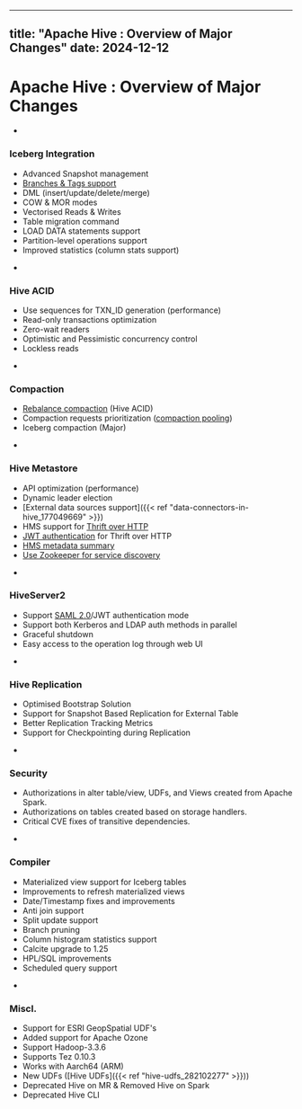 ---

title: "Apache Hive : Overview of Major Changes"
date: 2024-12-12
----------------

# Apache Hive : Overview of Major Changes

* 

### **Iceberg Integration**

+ Advanced Snapshot management
+ [Branches & Tags support](https://medium.com/@ayushtkn/apache-hive-4-x-with-iceberg-branches-tags-3d52293ac0bf)
+ DML (insert/update/delete/merge)
+ COW & MOR modes
+ Vectorised Reads & Writes
+ Table migration command
+ LOAD DATA statements support
+ Partition-level operations support
+ Improved statistics (column stats support)
* 

### **Hive ACID**

+ Use sequences for TXN\_ID generation (performance)
+ Read-only transactions optimization
+ Zero-wait readers
+ Optimistic and Pessimistic concurrency control
+ Lockless reads
* 

### **Compaction**

+ [Rebalance compaction](https://cwiki.apache.org/confluence/display/Hive/Rebalance+compaction) (Hive ACID)
+ Compaction requests prioritization ([compaction pooling](https://cwiki.apache.org/confluence/display/Hive/Compaction+pooling))
+ Iceberg compaction (Major)
* 

### **Hive Metastore**

+ API optimization (performance)
+ Dynamic leader election
+ [External data sources support]({{< ref "data-connectors-in-hive_177049669" >}})
+ HMS support for [Thrift over HTTP](https://issues.apache.org/jira/browse/HIVE-21456)
+ [JWT authentication](https://issues.apache.org/jira/browse/HIVE-26071) for Thrift over HTTP
+ [HMS metadata summary](https://issues.apache.org/jira/browse/HIVE-26435)
+ [Use Zookeeper for service discovery](https://issues.apache.org/jira/browse/HIVE-20794)
* 

### HiveServer2

+ Support [SAML 2.0](https://cwiki.apache.org/confluence/display/Hive/HIVE-24543%3A+Support+SAML+2.0+authentication+mode)/JWT authentication mode
+ Support both Kerberos and LDAP auth methods in parallel
+ Graceful shutdown
+ Easy access to the operation log through web UI
* 

### **Hive Replication**

+ Optimised Bootstrap Solution
+ Support for Snapshot Based Replication for External Table
+ Better Replication Tracking Metrics
+ Support for Checkpointing during Replication
* 

### Security

+ Authorizations in alter table/view, UDFs, and Views created from Apache Spark.
+ Authorizations on tables created based on storage handlers.
+ Critical CVE fixes of transitive dependencies.
* 

### **Compiler**

+ Materialized view support for Iceberg tables
+ Improvements to refresh materialized views
+ Date/Timestamp fixes and improvements
+ Anti join support
+ Split update support
+ Branch pruning
+ Column histogram statistics support
+ Calcite upgrade to 1.25
+ HPL/SQL improvements
+ Scheduled query support
* 

### Miscl.

+ Support for ESRI GeopSpatial UDF's
+ Added support for Apache Ozone
+ Support Hadoop-3.3.6
+ Supports Tez 0.10.3
+ Works with Aarch64 (ARM)
+ New UDFs ([Hive UDFs]({{< ref "hive-udfs_282102277" >}}))
+ Deprecated Hive on MR & Removed Hive on Spark
+ Deprecated Hive CLI

